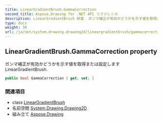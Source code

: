 ```yaml
---
title: LinearGradientBrush.GammaCorrection
second_title: Aspose.Drawing for .NET API リファレンス
description: LinearGradientBrush 財産. ガンマ補正が有効かどうかを示す値を取得または設定しますLinearGradientBrush.
type: docs
weight: 30
url: /ja/net/system.drawing.drawing2d/lineargradientbrush/gammacorrection/
---
```

## LinearGradientBrush.GammaCorrection property

ガンマ補正が有効かどうかを示す値を取得または設定しますLinearGradientBrush.

```csharp
public bool GammaCorrection { get; set; }
```

### 関連項目

* class [LinearGradientBrush](../)
* 名前空間 [System.Drawing.Drawing2D](../../lineargradientbrush/)
* 組み立て [Aspose.Drawing](../../../)


